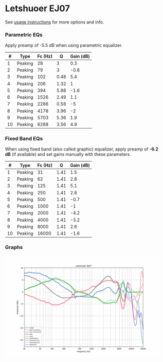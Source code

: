 # Letshuoer EJ07
See [usage instructions](https://github.com/jaakkopasanen/AutoEq#usage) for more options and info.

### Parametric EQs
Apply preamp of -5.5 dB when using parametric equalizer.

|   # | Type    |   Fc (Hz) |    Q |   Gain (dB) |
|-----|---------|-----------|------|-------------|
|   1 | Peaking |        28 | 3    |         0.3 |
|   2 | Peaking |        79 | 3    |        -0.8 |
|   3 | Peaking |       102 | 0.48 |         5.4 |
|   4 | Peaking |       206 | 1.32 |         1   |
|   5 | Peaking |       394 | 5.88 |        -1.6 |
|   6 | Peaking |      1526 | 2.49 |         1.1 |
|   7 | Peaking |      2286 | 0.58 |        -5   |
|   8 | Peaking |      4178 | 3.96 |        -2   |
|   9 | Peaking |      5703 | 5.36 |         1.9 |
|  10 | Peaking |      6288 | 3.56 |         4.9 |

### Fixed Band EQs
When using fixed band (also called graphic) equalizer, apply preamp of **-6.2 dB** (if available) and set gains manually with these parameters.

|   # | Type    |   Fc (Hz) |    Q |   Gain (dB) |
|-----|---------|-----------|------|-------------|
|   1 | Peaking |        31 | 1.41 |         1.5 |
|   2 | Peaking |        62 | 1.41 |         2.8 |
|   3 | Peaking |       125 | 1.41 |         5.1 |
|   4 | Peaking |       250 | 1.41 |         2.8 |
|   5 | Peaking |       500 | 1.41 |        -0.7 |
|   6 | Peaking |      1000 | 1.41 |        -1   |
|   7 | Peaking |      2000 | 1.41 |        -4.2 |
|   8 | Peaking |      4000 | 1.41 |        -3.2 |
|   9 | Peaking |      8000 | 1.41 |         2.6 |
|  10 | Peaking |     16000 | 1.41 |        -1.6 |

### Graphs
![](./Letshuoer%20EJ07.png)
